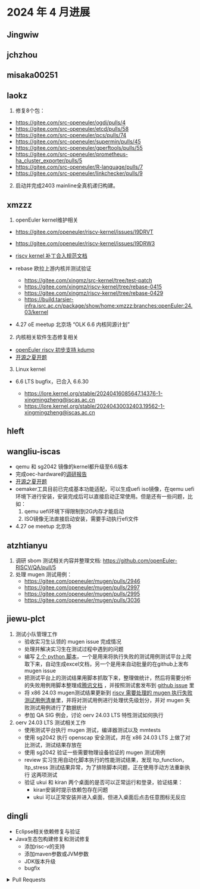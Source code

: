 # 2024 年 4 月进展

## Jingwiw


## jchzhou


## misaka00251


## laokz
1. 修复8个包：
- https://gitee.com/src-openeuler/ogdi/pulls/4
- https://gitee.com/src-openeuler/etcd/pulls/58
- https://gitee.com/src-openeuler/pcs/pulls/74
- https://gitee.com/src-openeuler/supermin/pulls/45
- https://gitee.com/src-openeuler/gperftools/pulls/55
- https://gitee.com/src-openeuler/prometheus-ha_cluster_exporter/pulls/5
- https://gitee.com/src-openeuler/R-language/pulls/7
- https://gitee.com/src-openeuler/linkchecker/pulls/9

2. 启动并完成2403 mainline全真机递归构建。

## xmzzz

1. openEuler kernel维护相关

- https://gitee.com/openeuler/riscv-kernel/issues/I9DRVT
- https://gitee.com/openeuler/riscv-kernel/issues/I9DRW3
- [riscv kernel 补丁合入规范文档](https://gitee.com/openeuler/riscv-kernel/pulls/5)

- rebase 欧拉上游内核并测试验证
  - https://gitee.com/xingmz/src-kernel/tree/test-patch
  - https://gitee.com/xingmz/riscv-kernel/tree/rebase-0415
  - https://gitee.com/xingmz/riscv-kernel/tree/rebase-0429
  - https://build.tarsier-infra.isrc.ac.cn/package/show/home:xmzzz:branches:openEuler:24.03/kernel

- 4.27 oE meetup 北京场 “OLK 6.6 内核同源计划”

2. 内核相关软件生态修复相关

- [openEuler riscv 初步支持 kdump](https://gitee.com/src-openeuler/kexec-tools/pulls/82)
- [开源之夏开题](https://gitee.com/openeuler/open-source-summer/issues/I9IWAN)

3. Linux kernel

- 6.6 LTS bugfix，已合入 6.6.30

  - https://lore.kernel.org/stable/20240416085647.14376-1-xingmingzheng@iscas.ac.cn
  - https://lore.kernel.org/stable/20240430032403.19562-1-xingmingzheng@iscas.ac.cn

## hleft


## wangliu-iscas
  - qemu 和 sg2042 镜像的kernel都升级至6.6版本
  - 完成oec-hardware的[调研报告](https://gitee.com/ouuleilei/working-documents/blob/master/RISC-V/openEuler/oec-hardware/sg2042%E6%B5%8B%E8%AF%95.md)
  - [开源之夏开题](https://gitee.com/openeuler/open-source-summer/issues/I9IJ1B)
  - oemaker工具目前已完成基本功能适配，可以生成uefi iso镜像，在qemu uefi 环境下进行安装，安装完成后可以直接启动正常使用。但是还有一些问题，比如：
    1. qemu uefi环境下得限制到2G内存才能启动
    2. ISO镜像无法直接启动安装，需要手动执行efi文件
  - 4.27 oe meetup 北京场

## atzhtianyu

1. 调研 sbom 测试相关内容并整理文档:
  https://github.com/openEuler-RISCV/QA/pull/5
2. 处理 mugen 测试用例：
      - https://gitee.com/openeuler/mugen/pulls/2946
      - https://gitee.com/openeuler/mugen/pulls/2997
      - https://gitee.com/openeuler/mugen/pulls/2995
      - https://gitee.com/openeuler/mugen/pulls/3036

## jiewu-plct
1. 测试小队管理工作
   - 验收实习生认领的 mugen issue 完成情况
   - 处理并解决实习生在测试过程中遇到的问题
   - 编写 [2 个 python 脚本](https://gitee.com/jean9823/oerv_test_manager)，一个是用来将执行失败的测试用例测试平台上爬取下来，自动生成excel文档，另一个是用来自动批量的在github上发布 mugen issue
   - 把测试平台上的测试结果用脚本抓取下来，整理做统计，然后将需要分析的失败用例用脚本整理成[腾讯文档](https://docs.qq.com/sheet/DSkZMUm9vSHFhTURL?tab=BB08J2) ，并按照测试套发布到 [github issue](https://github.com/openEuler-RISCV/oerv-team/issues) 里
   - 将 x86 24.03 mugen测试结果更新到 [riscv 需要处理的 mugen 执行失败测试用例清单](https://docs.qq.com/sheet/DSkZMUm9vSHFhTURL?tab=BB08J2)里，并将对测试用例进行处理优先级划分，并对 mugen 失败测试用例进行了数据统计 
   - 参加 QA  SIG 例会，讨论 oerv 24.03 LTS 特性测试如何执行
2. oerv 24.03 LTS 测试相关工作
   - 使用测试平台执行 mugen 测试，编译器测试以及 mmtests
   - 使用 sg2042 执行 openscap 安全测试，并在 x86 24.03 LTS 上做了对比测试，测试结果存放在 
   - 使用 sg2042 验证一些需要物理设备验证的 mugen 测试用例
   - review 实习生用自动化脚本执行的性能测试结果，发现 ltp_function，ltp_stress 测试结果异常，为了排除脚本问题，正在使用手动方法重新执行 这两项测试
   - 验证 ukui 和 kiran 两个桌面的是否可以正常运行和登录，验证结果：
     - kiran安装时提示依赖包存在问题
     - ukui 可以正常安装并进入桌面，但进入桌面后点击任意图标无反应

## dingli

 - Eclipse相关依赖修复与验证
 - Java生态包构建修复和测试修复
   - 添加risc-v的支持
   - 添加maven参数或JVM参数
   - JDK版本升级
   - bugfix

<details>
  <summary>Pull Requests</summary>
  
 - https://gitee.com/src-openeuler/apache-commons-math/pulls/8
 - https://gitee.com/src-openeuler/apache-mime4j/pulls/19
 - https://gitee.com/src-openeuler/aws-sdk-java/pulls/5
 - https://gitee.com/src-openeuler/eclipselink/pulls/3
 - https://gitee.com/src-openeuler/gradle/pulls/21
 - https://gitee.com/src-openeuler/hibernate/pulls/29
 - https://gitee.com/src-openeuler/hibernate4/pulls/11
 - https://gitee.com/src-openeuler/infinispan/pulls/37
 - https://gitee.com/src-openeuler/sbt/pulls/8
 - https://gitee.com/src-openeuler/shrinkwrap-descriptors/pulls/2
 - https://gitee.com/src-openeuler/springframework/pulls/49
 - https://gitee.com/src-openeuler/eclipse/pulls/41

</details>
